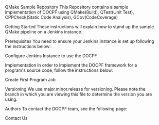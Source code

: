 QMake Sample Repository
This Repository contains a sample implementation of DOCPF using QMake(Build), QTest(Unit Test), CPPCheck(Static Code Analysis), GCov(CodeCoverage)

Getting Started
These instructions will explain how to stand up the sample QMake pipeline on a Jenkins instance.

Prerequisites
You need to ensure your Jenkins instance is set up following the instructions below:

Configure Jenkins Instance to use the DOCPF

Implementation
In order to implement the DOCPF framework for a program's source code, follow the instructions below:

Create First Program Job

Versioning
We use major.minor.release for versioning. Please note the branch in which you are viewing this file to determine the version you are using.

Authors
To contact the DOCPF team, see the following page:

Contact Us